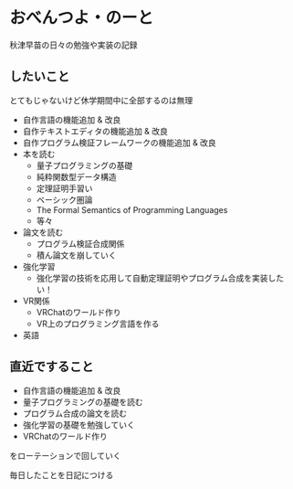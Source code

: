 # おべんつよ・のーと

秋津早苗の日々の勉強や実装の記録

## したいこと

とてもじゃないけど休学期間中に全部するのは無理

- 自作言語の機能追加 & 改良
- 自作テキストエディタの機能追加 & 改良
- 自作プログラム検証フレームワークの機能追加 & 改良
- 本を読む
  - 量子プログラミングの基礎
  - 純粋関数型データ構造
  - 定理証明手習い
  - ベーシック圏論
  - The Formal Semantics of Programming Languages
  - 等々
- 論文を読む
  - プログラム検証合成関係
  - 積ん論文を崩していく
- 強化学習
  - 強化学習の技術を応用して自動定理証明やプログラム合成を実装したい！
- VR関係
  - VRChatのワールド作り
  - VR上のプログラミング言語を作る
- 英語

## 直近ですること

- 自作言語の機能追加 & 改良
- 量子プログラミングの基礎を読む
- プログラム合成の論文を読む
- 強化学習の基礎を勉強していく
- VRChatのワールド作り

をローテーションで回していく

毎日したことを日記につける


